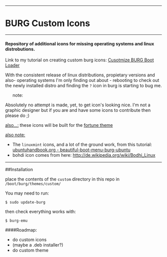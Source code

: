 -------------------
BURG Custom Icons
=================
-------------------
#### Repository of additional icons for missing operating systems and linux distrobutions.

Link to my tutorial on creating custom burg icons: [Cusotmize BURG Boot Loader](https://coombesy.wordpress.com/2015/03/16/customize-burg-boot-loader/)

With the consistent release of linux distributions, propietary versions and also- operating systems I'm only finding out about - rebooting to check out the newly installed distro and finding the `?` icon in burg is starting to bug me.


<ul>note:</ul> Absolutely no attempt is made, yet, to get icon's looking nice. I'm not a graphic designer but if you are and have some icons to contribute then please do ;)

<u>also...:</u> these icons will be built for the [fortune theme](http://gnome-look.org/content/show.php/Fortune+-+BURG+Theme?content=128929)

<u>also note:</u>
 - The `linuxmint` icons, and a lot of the ground work, from this tutorial: [ubuntuhandbook.org - beautiful-boot-menu-burg-ubuntu](http://ubuntuhandbook.org/index.php/2014/02/beautiful-boot-menu-burg-ubuntu/)
 - bohdi icon comes from here: http://de.wikipedia.org/wiki/Bodhi_Linux

---------------

##Installation

place the contents of the `custom` directory in this repo in `/boot/burg/themes/custom/`

You may need to run:
```
$ sudo update-burg
```

then check everything works with:
```
$ burg-emu
```

####Roadmap:
 - do custom icons
 - (maybe a .deb installer?)
 - do custom theme
